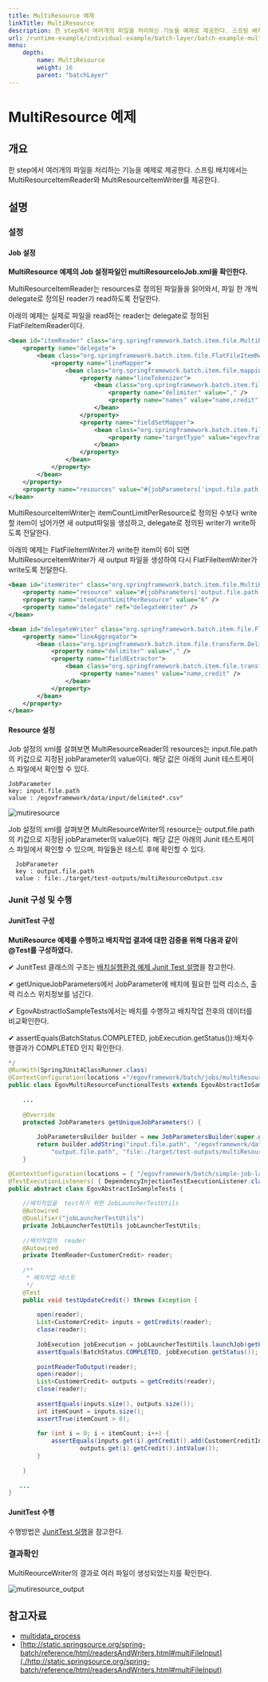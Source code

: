 ```yaml
---
title: MultiResource 예제
linkTitle: MultiResource
description: 한 step에서 여러개의 파일을 처리하는 기능을 예제로 제공한다. 스프링 배치에서는 MultiResourceItemReader와 MultiResourceItemWriter를 제공한다.
url: /runtime-example/individual-example/batch-layer/batch-example-multi-resource/
menu:
    depth:
        name: MultiResource
        weight: 16
        parent: "batchLayer"
---
```

# MultiResource 예제

## 개요
한 step에서 여러개의 파일을 처리하는 기능을 예제로 제공한다. 스프링 배치에서는 MultiResourceItemReader와 MultiResourceItemWriter를 제공한다.

## 설명
### 설정
#### Job 설정
<b>MultiResource 예제의 Job 설정파일인 multiResourceIoJob.xml을 확인한다.</b>

MultiResourceItemReader는 resources로 정의된 파일들을 읽어와서, 파일 한 개씩 delegate로 정의된 reader가 read하도록 전달한다.

아래의 예제는 실제로 파일을 read하는 reader는 delegate로 정의된 FlatFileItemReader이다.

```xml
<bean id="itemReader" class="org.springframework.batch.item.file.MultiResourceItemReader" scope="step">
    <property name="delegate">
        <bean class="org.springframework.batch.item.file.FlatFileItemReader">
            <property name="lineMapper">
                <bean class="org.springframework.batch.item.file.mapping.DefaultLineMapper">
                    <property name="lineTokenizer">
                        <bean class="org.springframework.batch.item.file.transform.DelimitedLineTokenizer">
                            <property name="delimiter" value="," />
                            <property name="names" value="name,credit" />
                        </bean>
                    </property>
                    <property name="fieldSetMapper">
                        <bean class="org.springframework.batch.item.file.mapping.BeanWrapperFieldSetMapper">
                            <property name="targetType" value="egovframework.brte.sample.common.domain.trade.CustomerCredit" />
                        </bean>
                    </property>
                </bean>
            </property>
        </bean>
    </property>
    <property name="resources" value="#{jobParameters['input.file.path']}" />
</bean>
```

MultiResourceItemWriter는 itemCountLimitPerResource로 정의된 수보다 write할 item이 넘어가면 새 output파일을 생성하고, delegate로 정의된 writer가 write하도록 전달한다.

아래의 예제는 FlatFileItemWriter가 write한 item이 6이 되면 MultiResourceItemWriter가 새 output 파일을 생성하여 다시 FlatFileItemWriter가 write도록 전달한다.

```xml
<bean id="itemWriter" class="org.springframework.batch.item.file.MultiResourceItemWriter" scope="step">
	<property name="resource" value="#{jobParameters['output.file.path']}" />
	<property name="itemCountLimitPerResource" value="6" />
	<property name="delegate" ref="delegateWriter" />
</bean>
```

```xml
<bean id="delegateWriter" class="org.springframework.batch.item.file.FlatFileItemWriter">
    <property name="lineAggregator">
        <bean class="org.springframework.batch.item.file.transform.DelimitedLineAggregator">
            <property name="delimiter" value="," />
            <property name="fieldExtractor">
                <bean class="org.springframework.batch.item.file.transform.BeanWrapperFieldExtractor">
                    <property name="names" value="name,credit" />
                </bean>
            </property>
        </bean>
    </property>
</bean>
```

#### Resource 설정
Job 설정의 xml를 살펴보면 MultiResourceReader의 resources는 input.file.path의 키값으로 지정된 jobParameter의 value이다. 해당 값은 아래의 Junit 테스트케이스 파일에서 확인할 수 있다.

```
JobParameter
key: input.file.path 
value : /egovframework/data/input/delimited*.csv"
```

![mutiresource](./images/mutiresource.png)

Job 설정의 xml를 살펴보면 MultiResourceWriter의 resource는 output.file.path의 키값으로 지정된 jobParameter의 value이다. 해당 값은 아래의 Junit 테스트케이스 파일에서 확인할 수 있으며, 파일들은 테스트 후에 확인할 수 있다.

```
  JobParameter
  key : output.file.path
  value : file:./target/test-outputs/multiResourceOutput.csv
```

### Junit 구성 및 수행
#### JunitTest 구성
<b>MutiResource 예제를 수행하고 배치작업 결과에 대한 검증을 위해 다음과 같이 @Test를 구성하였다.</b>

✔ JunitTest 클래스의 구조는 [배치실행환경 예제 Junit Test 설명](./batch-example-run_junit_test.md)을 참고한다.

✔ getUniqueJobParameters에서 JobParameter에 배치에 필요한 입력 리소스, 출력 리소스 위치정보를 넘긴다.

✔ EgovAbstractIoSampleTests에서는 배치를 수행하고 배치작업 전후의 데이터를 비교확인한다.

✔ assertEquals(BatchStatus.COMPLETED, jobExecution.getStatus()):배치수행결과가 COMPLETED 인지 확인한다.

```java
*/
@RunWith(SpringJUnit4ClassRunner.class)
@ContextConfiguration(locations ="/egovframework/batch/jobs/multiResourceIoJob.xml" )
public class EgovMultiResourceFunctionalTests extends EgovAbstractIoSampleTests {
 
    ...
 
	@Override
	protected JobParameters getUniqueJobParameters() {
 
		JobParametersBuilder builder = new JobParametersBuilder(super.getUniqueJobParameters());
		return builder.addString("input.file.path", "/egovframework/data/input/delimited*.csv").addString(
			"output.file.path", "file:./target/test-outputs/multiResourceOutput.csv").toJobParameters();
    }
```

```java
@ContextConfiguration(locations = { "/egovframework/batch/simple-job-launcher-context.xml", "/egovframework/batch/job-runner-context.xml"})
@TestExecutionListeners( { DependencyInjectionTestExecutionListener.class, StepScopeTestExecutionListener.class })
public abstract class EgovAbstractIoSampleTests {
 
	//배치작업을  test하기 위한 JobLauncherTestUtils
	@Autowired
	@Qualifier("jobLauncherTestUtils")
	private JobLauncherTestUtils jobLauncherTestUtils;
 
	//배치작업의  reader
	@Autowired
	private ItemReader<CustomerCredit> reader;
 
	/**
	 * 배치작업 테스트
	 */
	@Test
	public void testUpdateCredit() throws Exception {
 
		open(reader);
		List<CustomerCredit> inputs = getCredits(reader);
		close(reader);
 
		JobExecution jobExecution = jobLauncherTestUtils.launchJob(getUniqueJobParameters());
		assertEquals(BatchStatus.COMPLETED, jobExecution.getStatus());
 
		pointReaderToOutput(reader);
		open(reader);
		List<CustomerCredit> outputs = getCredits(reader);
		close(reader);
 
		assertEquals(inputs.size(), outputs.size());
		int itemCount = inputs.size();
		assertTrue(itemCount > 0);
 
		for (int i = 0; i < itemCount; i++) {
			assertEquals(inputs.get(i).getCredit().add(CustomerCreditIncreaseProcessor.FIXED_AMOUNT).intValue(),
					outputs.get(i).getCredit().intValue());
		}
 
	}
 
   ...
}
```

#### JunitTest 수행
수행방법은 [JunitTest 실행](https://www.egovframe.go.kr/wiki/doku.php?id=egovframework:dev2:tst:test_case)을 참고한다.

### 결과확인
MultiReourceWriter의 결과로 여러 파일이 생성되었는지를 확인한다.

![mutiresource_output](./images/mutiresource_output.png)

## 참고자료
- [multidata_process](../../../egovframe-runtime/batch-layer/batch-core-multidata_process.md)
- [http://static.springsource.org/spring-batch/reference/html/readersAndWriters.html#multiFileInput](./http://static.springsource.org/spring-batch/reference/html/readersAndWriters.html#multiFileInput)
